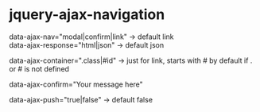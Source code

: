 # jquery-ajax-navigation

data-ajax-nav="modal|confirm|link" -> default link
<br/>
data-ajax-response="html|json" -> default json
<br/>

data-ajax-container=".class|#id" -> just for link, starts with # by default if . or # is not defined
<br/>

data-ajax-confirm="Your message here"
<br/>

data-ajax-push="true|false" -> default false
<br/>
